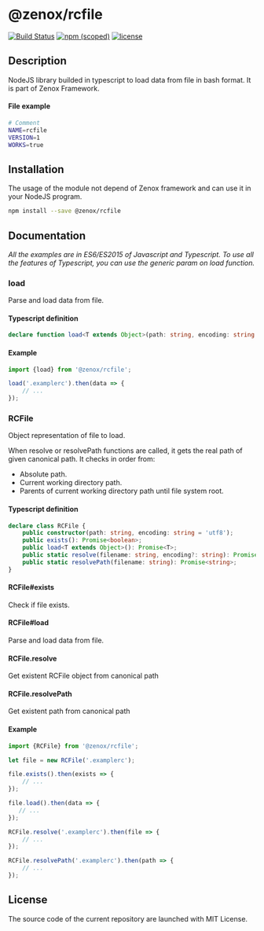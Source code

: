 
@zenox/rcfile
==

[![Build Status](https://travis-ci.org/cuarti/zenox-rcfile.svg?branch=master)](https://travis-ci.org/cuarti/zenox-rcfile)
[![npm (scoped)](https://img.shields.io/npm/v/@zenox/rcfile.svg)](https://www.npmjs.com/package/@zenox/rcfile)
[![license](https://img.shields.io/github/license/cuarti/rcfile.svg)](https://github.com/cuarti/zenox-rcfile/blob/master/LICENSE)


## Description

NodeJS library builded in typescript to load data from file in bash format. It is part of Zenox Framework.

#### File example

```bash
# Comment
NAME=rcfile
VERSION=1
WORKS=true
```


## Installation
The usage of the module not depend of Zenox framework and can use it in your NodeJS program.

```bash
npm install --save @zenox/rcfile
```


## Documentation

*All the examples are in ES6/ES2015 of Javascript and Typescript.
To use all the features of Typescript, you can use the generic param
on load function.*

### load

Parse and load data from file.

#### Typescript definition
```typescript
declare function load<T extends Object>(path: string, encoding: string = 'utf8'): Promise<T>
```

#### Example
```typescript
import {load} from '@zenox/rcfile';

load('.examplerc').then(data => {
    // ...
});
```

### RCFile

Object representation of file to load.

When resolve or resolvePath functions are called, it gets the real path of given 
canonical path. It checks in order from:
- Absolute path.
- Current working directory path.
- Parents of current working directory path until file system root.

#### Typescript definition
```typescript
declare class RCFile {
    public constructor(path: string, encoding: string = 'utf8');
    public exists(): Promise<boolean>;
    public load<T extends Object>(): Promise<T>;
    public static resolve(filename: string, encoding?: string): Promise<RCFile>;
    public static resolvePath(filename: string): Promise<string>;
}
```

#### RCFile#exists
Check if file exists.

#### RCFile#load
Parse and load data from file.

#### RCFile.resolve
Get existent RCFile object from canonical path

#### RCFile.resolvePath
Get existent path from canonical path

#### Example
```typescript
import {RCFile} from '@zenox/rcfile';

let file = new RCFile('.examplerc');

file.exists().then(exists => {
    // ...
});

file.load().then(data => {
   // ...
});

RCFile.resolve('.examplerc').then(file => {
    // ...
});

RCFile.resolvePath('.examplerc').then(path => {
    // ...
});
```


## License

The source code of the current repository are launched with MIT License.
